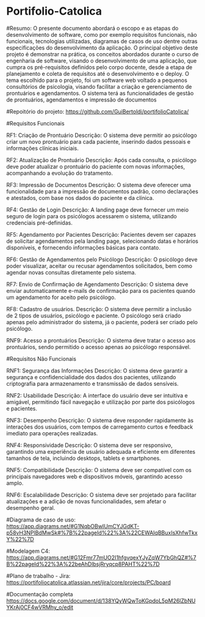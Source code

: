 # Portifolio-Catolica

#Resumo:
O presente documento abordará o escopo e as etapas do desenvolvimento de software, como por exemplo requisitos funcionais, não funcionais, tecnologias utilizadas, diagramas de casos de uso dentre outras especificações do desenvolvimento da aplicação. O principal objetivo deste projeto é demonstrar na prática, os conceitos abordados durante o curso de engenharia de software, visando o desenvolvimento de uma aplicação, que cumpra os pré-requisitos definidos pelo corpo docente, desde a etapa de planejamento e coleta de requisitos até o desenvolvimento e o deploy. O tema escolhido para o projeto, foi um software web voltado a pequenos consultórios de psicologia, visando facilitar a criação e gerenciamento de prontuários e agendamentos. O sistema terá as funcionalidades de gestão de prontuários, agendamentos e impressão de documentos

#Repoitório do projeto:
https://github.com/GuiBertoldi/portifolioCatolica/

#Requisitos Funcionais

RF1: Criação de Prontuário
Descrição: O sistema deve permitir ao psicólogo criar um novo prontuário para cada paciente, inserindo dados pessoais e informações clínicas iniciais.

RF2: Atualização de Prontuário
Descrição: Após cada consulta, o psicólogo deve poder atualizar o prontuário do paciente com novas informações, acompanhando a evolução do tratamento.

RF3: Impressão de Documentos
Descrição: O sistema deve oferecer uma funcionalidade para a impressão de documentos padrão, como declarações e atestados, com base nos dados do paciente e da clínica.

RF4: Gestão de Login
Descrição: A landing page deve fornecer um meio seguro de login para os psicólogos acessarem o sistema, utilizando credenciais pré-definidas.

RF5: Agendamento por Pacientes
Descrição: Pacientes devem ser capazes de solicitar agendamentos pela landing page, selecionando datas e horários disponíveis, e fornecendo informações básicas para contato.

RF6: Gestão de Agendamentos pelo Psicólogo
Descrição: O psicólogo deve poder visualizar, aceitar ou recusar agendamentos solicitados, bem como agendar novas consultas diretamente pelo sistema.

RF7: Envio de Confirmação de Agendamento
Descrição: O sistema deve enviar automaticamente e-mails de confirmação para os pacientes quando um agendamento for aceito pelo psicólogo.

RF8: Cadastro de usuários.
Descrição: O sistema deve permitir a inclusão de 2 tipos de usuários, psicólogo e paciente. O psicólogo será criado apenas pelo administrador do sistema, já o paciente, poderá ser criado pelo psicólogo.

RNF9: Acesso a prontuários
Descrição: O sistema deve tratar o acesso aos prontuários, sendo permitido o acesso apenas ao psicólogo responsável.

#Requisitos Não Funcionais

RNF1: Segurança das Informações
Descrição: O sistema deve garantir a segurança e confidencialidade dos dados dos pacientes, utilizando criptografia para armazenamento e transmissão de dados sensíveis.

RNF2: Usabilidade
Descrição: A interface do usuário deve ser intuitiva e amigável, permitindo fácil navegação e utilização por parte dos psicólogos e pacientes.

RNF3: Desempenho
Descrição: O sistema deve responder rapidamente às interações dos usuários, com tempos de carregamento curtos e feedback imediato para operações realizadas.

RNF4: Responsividade
Descrição: O sistema deve ser responsivo, garantindo uma experiência de usuário adequada e eficiente em diferentes tamanhos de tela, incluindo desktops, tablets e smartphones.

RNF5: Compatibilidade
Descrição: O sistema deve ser compatível com os principais navegadores web e dispositivos móveis, garantindo acesso amplo.

RNF6: Escalabilidade
Descrição: O sistema deve ser projetado para facilitar atualizações e a adição de novas funcionalidades, sem afetar o desempenho geral.

#Diagrama de caso de uso:
https://app.diagrams.net/#G1NqbOBwIUmCYJGdKT-p58vH3NPlBdMwSk#%7B%22pageId%22%3A%22CEWAIqBBuxIsXhfwTkxY%22%7D

#Modelagem C4:
https://app.diagrams.net/#G12Fmr77mUO2I1hfgvqexYJyZqW7YbGhQZ#%7B%22pageId%22%3A%22beAhDlbsjRryqcp8PAHT%22%7D

#Plano de trabalho - Jira:
https://portifoliocatolica.atlassian.net/jira/core/projects/PC/board

#Documentação completa
https://docs.google.com/document/d/138YQyWQwToKGpdoL5pM26lZbNUYKrAj0CF4wVRMhy_o/edit
